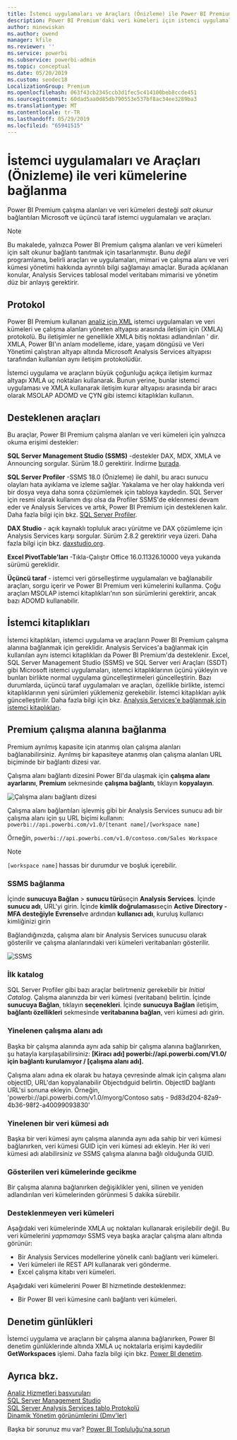 ```yaml
---
title: İstemci uygulamaları ve Araçları (Önizleme) ile Power BI Premium veri kümelerine bağlanma
description: Power BI Premium'daki veri kümeleri için istemci uygulamaları ve araçları nasıl bağlanacağı açıklanır.
author: minewiskan
ms.author: owend
manager: kfile
ms.reviewer: ''
ms.service: powerbi
ms.subservice: powerbi-admin
ms.topic: conceptual
ms.date: 05/20/2019
ms.custom: seodec18
LocalizationGroup: Premium
ms.openlocfilehash: 063f43cb2345ccb3d1fec5c414100beb8ccde451
ms.sourcegitcommit: 60dad5aa0d85db790553e537bf8ac34ee3289ba3
ms.translationtype: MT
ms.contentlocale: tr-TR
ms.lasthandoff: 05/29/2019
ms.locfileid: "65941515"
---
```

# <a name="connect-to-datasets-with-client-applications-and-tools-preview"></a>İstemci uygulamaları ve Araçları (Önizleme) ile veri kümelerine bağlanma

Power BI Premium çalışma alanları ve veri kümeleri desteği *salt okunur* bağlantıları Microsoft ve üçüncü taraf istemci uygulamaları ve araçları. 

> [!NOTE]
> Bu makalede, yalnızca Power BI Premium çalışma alanları ve veri kümeleri için salt okunur bağlantı tanıtmak için tasarlanmıştır. Bunu *değil* programlama, belirli araçları ve uygulamaları, mimari ve çalışma alanı ve veri kümesi yönetimi hakkında ayrıntılı bilgi sağlamayı amaçlar. Burada açıklanan konular, Analysis Services tablosal model veritabanı mimarisi ve yönetim düz bir anlayış gerektirir.

## <a name="protocol"></a>Protokol

Power BI Premium kullanan [analiz için XML](https://docs.microsoft.com/bi-reference/xmla/xml-for-analysis-xmla-reference) istemci uygulamaları ve veri kümeleri ve çalışma alanları yöneten altyapısı arasında iletişim için (XMLA) protokolü. Bu iletişimler ne genellikle XMLA bitiş noktası adlandırılan ' dir. XMLA, Power BI'ın anlam modelleme, idare, yaşam döngüsü ve Veri Yönetimi çalıştıran altyapı altında Microsoft Analysis Services altyapısı tarafından kullanılan aynı iletişim protokolüdür. 

İstemci uygulama ve araçların büyük çoğunluğu açıkça iletişim kurmaz altyapı XMLA uç noktaları kullanarak. Bunun yerine, bunlar istemci uygulaması ve XMLA kullanarak iletişim kurar altyapısı arasında bir aracı olarak MSOLAP ADOMD ve ÇYN gibi istemci kitaplıkları kullanın.


## <a name="supported-tools"></a>Desteklenen araçları

Bu araçlar, Power BI Premium çalışma alanları ve veri kümeleri için yalnızca okuma erişimi destekler:

**SQL Server Management Studio (SSMS)** -destekler DAX, MDX, XMLA ve Announcing sorgular. Sürüm 18.0 gerektirir. İndirme [burada](https://docs.microsoft.com/sql/ssms/download-sql-server-management-studio-ssms). 

**SQL Server Profiler** -SSMS 18.0 (Önizleme) ile dahil, bu aracı sunucu olayları hata ayıklama ve izleme sağlar. Yakalama ve her olay hakkında veri bir dosya veya daha sonra çözümlemek için tabloya kaydedin. SQL Server için resmi olarak kullanım dışı olsa da Profiler SSMS'de eklenmesi devam eder ve Analysis Services ve artık, Power BI Premium için desteklenen kalır. Daha fazla bilgi için bkz. [SQL Server Profiler](https://docs.microsoft.com/sql/tools/sql-server-profiler/sql-server-profiler).

**DAX Studio** - açık kaynaklı topluluk aracı yürütme ve DAX çözümleme için Analysis Services karşı sorgular. Sürüm 2.8.2 gerektirir veya üzeri. Daha fazla bilgi için bkz. [daxstudio.org](https://daxstudio.org/).

**Excel PivotTable'ları** -Tıkla-Çalıştır Office 16.0.11326.10000 veya yukarıda sürümü gereklidir.

**Üçüncü taraf** - istemci veri görselleştirme uygulamaları ve bağlanabilir araçları, sorgu içerir ve Power BI Premium veri kümelerini kullanma. Çoğu araçları MSOLAP istemci kitaplıkları'nın son sürümlerini gerektirir, ancak bazı ADOMD kullanabilir.

## <a name="client-libraries"></a>İstemci kitaplıkları

İstemci kitaplıkları, istemci uygulama ve araçların Power BI Premium çalışma alanına bağlanmak için gereklidir. Analysis Services'a bağlanmak için kullanılan aynı istemci kitaplıkları da Power BI Premium'da desteklenir. Excel, SQL Server Management Studio (SSMS) ve SQL Server veri Araçları (SSDT) gibi Microsoft istemci uygulamaları, istemci kitaplıklarının üçünü yükleyin ve bunları birlikte normal uygulama güncelleştirmeleri güncelleştirin. Bazı durumlarda, üçüncü taraf uygulamaları ve araçları, özellikle birlikte, istemci kitaplıklarının yeni sürümleri yüklemeniz gerekebilir. İstemci kitaplıkları aylık güncelleştirilir. Daha fazla bilgi için bkz. [Analysis Services'e bağlanmak için istemci kitaplıkları](https://docs.microsoft.com/azure/analysis-services/analysis-services-data-providers).

## <a name="connecting-to-a-premium-workspace"></a>Premium çalışma alanına bağlanma

Premium ayrılmış kapasite için atanmış olan çalışma alanları bağlanabilirsiniz. Ayrılmış bir kapasiteye atanmış olan çalışma alanları URL biçiminde bir bağlantı dizesi var. 

Çalışma alanı bağlantı dizesini Power BI'da ulaşmak için **çalışma alanı ayarlarını**, **Premium** sekmesinde **çalışma bağlantı**, tıklayın **kopyalayın**.

![Çalışma alanı bağlantı dizesi](media/service-premium-connect-tools/connect-tools-workspace-connection.png)

Çalışma alanı bağlantıları işlevmiş gibi bir Analysis Services sunucu adı bir çalışma alanı için şu URL biçimi kullanın:   
`powerbi://api.powerbi.com/v1.0/[tenant name]/[workspace name]` 

Örneğin, `powerbi://api.powerbi.com/v1.0/contoso.com/Sales Workspace`
> [!NOTE]
> `[workspace name]` hassas bir durumdur ve boşluk içerebilir. 

### <a name="to-connect-in-ssms"></a>SSMS bağlanma

İçinde **sunucuya Bağlan** > **sunucu türü**seçin **Analysis Services**. İçinde **sunucu adı**, URL'yi girin. İçinde **kimlik doğrulaması**seçin **Active Directory - MFA desteğiyle Evrensel**ve ardından **kullanıcı adı**, kuruluş kullanıcı kimliğinizi girin 

Bağlandığınızda, çalışma alanı bir Analysis Services sunucusu olarak gösterilir ve çalışma alanlarındaki veri kümeleri veritabanları gösterilir.  

![SSMS](media/service-premium-connect-tools/connect-tools-ssms.png)

### <a name="initial-catalog"></a>İlk katalog

SQL Server Profiler gibi bazı araçlar belirtmeniz gerekebilir bir *Initial Catalog*. Çalışma alanınızda bir veri kümesi (veritabanı) belirtin. İçinde **sunucuya Bağlan**, tıklayın **seçenekleri**. İçinde **sunucuya Bağlan** iletişim, **bağlantı özellikleri** sekmesinde **veritabanına bağlan**, veri kümesi adı girin.

### <a name="duplicate-workspace-name"></a>Yinelenen çalışma alanı adı

Başka bir çalışma alanında aynı ada sahip bir çalışma alanına bağlanırken, şu hatayla karşılaşabilirsiniz: **[Kiracı adı] powerbi://api.powerbi.com/V1.0/ için bağlantı kurulamıyor / [çalışma alanı adı].**

Çalışma alanı adına ek olarak bu hataya çevresinde almak için çalışma alanı objectID, URL'dan kopyalanabilir Objectıdguid belirtin. ObjectID bağlantı URL'si sonuna ekleyin. Örneğin, 'powerbi://api.powerbi.com/v1.0/myorg/Contoso satış - 9d83d204-82a9-4b36-98f2-a40099093830'

### <a name="duplicate-dataset-name"></a>Yinelenen bir veri kümesi adı

Başka bir veri kümesi aynı çalışma alanında aynı ada sahip bir veri kümesi bağlanırken, veri kümesi GUID için veri kümesi adı ekleyin. Her iki veri kümesi adı alabilirsiniz *ve* SSMS çalışma alanına bağlı olduğunda GUID. 

### <a name="delay-in-datasets-shown"></a>Gösterilen veri kümelerinde gecikme

Bir çalışma alanına bağlanırken değişiklikler yeni, silinen ve yeniden adlandırılan veri kümelerinden görünmesi 5 dakika sürebilir. 

### <a name="unsupported-datasets"></a>Desteklenmeyen veri kümeleri

Aşağıdaki veri kümelerinde XMLA uç noktaları kullanarak erişilebilir değil. Bu veri kümelerini *yapmamayı* SSMS veya başka araçlar çalışma alanı altında görünür: 

- Bir Analysis Services modellerine yönelik canlı bağlantı veri kümeleri. 
- Veri kümeleri ile REST API kullanarak veri gönderme.
- Excel çalışma kitabı veri kümeleri. 

Aşağıdaki veri kümelerini Power BI hizmetinde desteklenmez:   

- Bir Power BI veri kümesine canlı bağlantı veri kümeleri.

## <a name="audit-logs"></a>Denetim günlükleri 

İstemci uygulama ve araçların bir çalışma alanına bağlanırken, Power BI denetim günlüklerinde altında XMLA uç noktalarla erişimi kaydedilir **GetWorkspaces** işlemi. Daha fazla bilgi için bkz. [Power BI denetim](service-admin-auditing.md).

## <a name="see-also"></a>Ayrıca bkz.

[Analiz Hizmetleri başvuruları](https://docs.microsoft.com/bi-reference/#pivot=home&panel=home-all)   
[SQL Server Management Studio](https://docs.microsoft.com/sql/ssms/sql-server-management-studio-ssms)   
[SQL Server Analysis Services tablo Protokolü](https://docs.microsoft.com/openspecs/sql_server_protocols/ms-ssas-t/b98ed40e-c27a-4988-ab2d-c9c904fe13cf)   
[Dinamik Yönetim görünümlerini (Dmv'ler)](https://docs.microsoft.com/sql/analysis-services/instances/use-dynamic-management-views-dmvs-to-monitor-analysis-services)   


Başka bir sorunuz mu var? [Power BI Topluluğu'na sorun](https://community.powerbi.com/)
